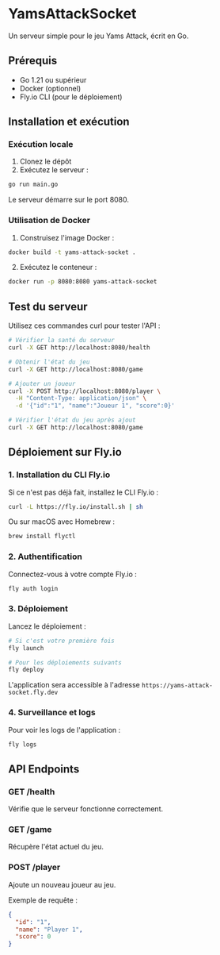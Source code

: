 # YamsAttackSocket

Un serveur simple pour le jeu Yams Attack, écrit en Go.

## Prérequis

- Go 1.21 ou supérieur
- Docker (optionnel)
- Fly.io CLI (pour le déploiement)

## Installation et exécution

### Exécution locale

1. Clonez le dépôt
2. Exécutez le serveur :

```bash
go run main.go
```

Le serveur démarre sur le port 8080.

### Utilisation de Docker

1. Construisez l'image Docker :

```bash
docker build -t yams-attack-socket .
```

2. Exécutez le conteneur :

```bash
docker run -p 8080:8080 yams-attack-socket
```

## Test du serveur

Utilisez ces commandes curl pour tester l'API :

```bash
# Vérifier la santé du serveur
curl -X GET http://localhost:8080/health

# Obtenir l'état du jeu
curl -X GET http://localhost:8080/game

# Ajouter un joueur
curl -X POST http://localhost:8080/player \
  -H "Content-Type: application/json" \
  -d '{"id":"1", "name":"Joueur 1", "score":0}'

# Vérifier l'état du jeu après ajout
curl -X GET http://localhost:8080/game
```

## Déploiement sur Fly.io

### 1. Installation du CLI Fly.io

Si ce n'est pas déjà fait, installez le CLI Fly.io :

```bash
curl -L https://fly.io/install.sh | sh
```

Ou sur macOS avec Homebrew :

```bash
brew install flyctl
```

### 2. Authentification

Connectez-vous à votre compte Fly.io :

```bash
fly auth login
```

### 3. Déploiement

Lancez le déploiement :

```bash
# Si c'est votre première fois
fly launch

# Pour les déploiements suivants
fly deploy
```

L'application sera accessible à l'adresse `https://yams-attack-socket.fly.dev`

### 4. Surveillance et logs

Pour voir les logs de l'application :

```bash
fly logs
```

## API Endpoints

### GET /health

Vérifie que le serveur fonctionne correctement.

### GET /game

Récupère l'état actuel du jeu.

### POST /player

Ajoute un nouveau joueur au jeu.

Exemple de requête :

```json
{
  "id": "1",
  "name": "Player 1",
  "score": 0
}
```
